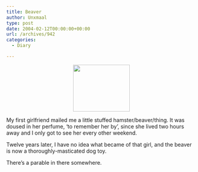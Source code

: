 ```yaml
---
title: Beaver
author: Unxmaal
type: post
date: 2004-02-12T00:00:00+00:00
url: /archives/942
categories:
  - Diary

---
```

<center>
  <a href="http://unxmaal.com/gallery/friends/beaver"><img src=http://unxmaal.com/albums/friends/beaver.thumb.jpg width=150 height=124 border=0></a>
</center>

My first girlfriend mailed me a little stuffed hamster/beaver/thing. It was doused in her perfume, &#8216;to remember her by&#8217;, since she lived two hours away and I only got to see her every other weekend.

Twelve years later, I have no idea what became of that girl, and the beaver is now a thoroughly-masticated dog toy.

There&#8217;s a parable in there somewhere.